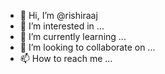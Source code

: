 - 👋 Hi, I’m @rishiraaj
- 👀 I’m interested in ...
- 🌱 I’m currently learning ...
- 💞️ I’m looking to collaborate on ...
- 📫 How to reach me ...

<!---
rishiraaj/rishiraaj is a ✨ special ✨ repository because its `README.md` (this file) appears on your GitHub profile.
You can click the Preview link to take a look at your changes.
--->
